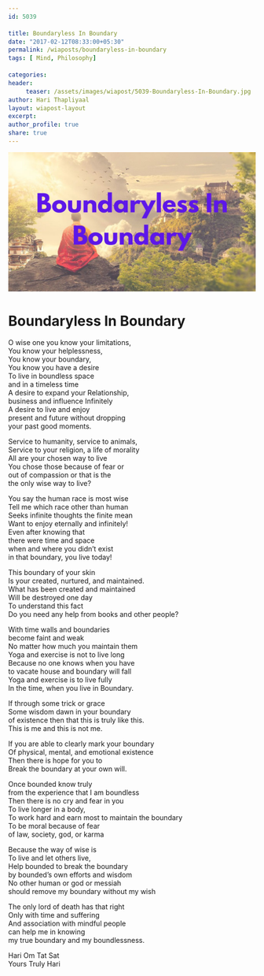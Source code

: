 ```yaml
--- 
id: 5039

title: Boundaryless In Boundary
date: "2017-02-12T08:33:00+05:30"
permalink: /wiaposts/boundaryless-in-boundary
tags: [ Mind, Philosophy]    

categories: 
header:
     teaser: /assets/images/wiapost/5039-Boundaryless-In-Boundary.jpg
author: Hari Thapliyaal 
layout: wiapost-layout
excerpt:  
author_profile: true 
share: true 
---
```


![Boundaryless In Boundary](/assets/images/wiapost/5039-Boundaryless-In-Boundary.jpg)     
   
# Boundaryless In Boundary
    
O wise one you know your limitations,     
You know your helplessness,     
You know your boundary,     
You know you have a desire     
To live in boundless space     
and in a timeless time     
A desire to expand your Relationship,     
business and influence Infinitely     
A desire to live and enjoy     
present and future without dropping     
your past good moments.    
    
Service to humanity, service to animals,     
Service to your religion, a life of morality     
All are your chosen way to live     
You chose those because of fear or     
out of compassion or that is the     
the only wise way to live?    
    
You say the human race is most wise     
Tell me which race other than human     
Seeks infinite thoughts the finite mean     
Want to enjoy eternally and infinitely!     
Even after knowing that     
there were time and space     
when and where you didn’t exist     
in that boundary, you live today!    
    
This boundary of your skin     
Is your created, nurtured, and maintained.     
What has been created and maintained     
Will be destroyed one day     
To understand this fact     
Do you need any help from books and other people?    
    
With time walls and boundaries     
become faint and weak     
No matter how much you maintain them     
Yoga and exercise is not to live long     
Because no one knows when you have     
to vacate house and boundary will fall     
Yoga and exercise is to live fully     
In the time, when you live in Boundary.    
    
If through some trick or grace     
Some wisdom dawn in your boundary     
of existence then that this is truly like this.     
This is me and this is not me.    
    
If you are able to clearly mark your boundary     
Of physical, mental, and emotional existence     
Then there is hope for you to     
Break the boundary at your own will.    
    
Once bounded know truly     
from the experience that I am boundless     
Then there is no cry and fear in you     
To live longer in a body,     
To work hard and earn most to maintain the boundary     
To be moral because of fear     
of law, society, god, or karma    
    
Because the way of wise is     
To live and let others live,     
Help bounded to break the boundary     
by bounded’s own efforts and wisdom     
No other human or god or messiah     
should remove my boundary without my wish    
    
The only lord of death has that right     
Only with time and suffering     
And association with mindful people     
can help me in knowing     
my true boundary and my boundlessness.    
    
Hari Om Tat Sat     
Yours Truly Hari    
